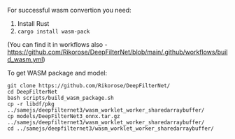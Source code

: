 For successful wasm convertion you need:
1. Install Rust
2. `cargo install wasm-pack`

(You can find it in workflows also - https://github.com/Rikorose/DeepFilterNet/blob/main/.github/workflows/build_wasm.yml)

To get WASM package and model:
```
git clone https://github.com/Rikorose/DeepFilterNet/
cd DeepFilterNet
bash scripts/build_wasm_package.sh
cp -r libdf/pkg ../samejs/deepfilternet3/wasm_worklet_worker_sharedarraybuffer/
cp models/DeepFilterNet3_onnx.tar.gz ../samejs/deepfilternet3/wasm_worklet_worker_sharedarraybuffer/
cd ../samejs/deepfilternet3/wasm_worklet_worker_sharedarraybuffer/
```